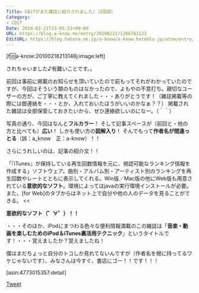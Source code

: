 ```yaml
---
Title: CDiTがまた雑誌に紹介されました♪（2回目）
Category:
- CDiT
Date: 2010-02-21T23:05:21+09:00
URL: https://blog.a-know.me/entry/20100221/1266761121
EditURL: https://blog.hatena.ne.jp/a-know/a-know.hateblo.jp/atom/entry/12921228815727979877
---
```


[f:id:a-know:20100218213148j:image:left]


されちゃいました♪有難いことです。。


前回は事前に掲載のお知らせを頂いていたので前もってそれがわかっていたのですが、今回はそういう類のものはなかったので、よもやの不意打ち。親切なユーザーの方が、ご丁寧に教えてくれました・・・ありがとうです！（雑誌掲載等の際には御連絡を・・・とか、入れておいたほうがいいのかなぁ？？）
掲載された雑誌は全部保管しておきたいから、ぜひ連絡欲しいのになー。（＾＾）



写真の通り、今回はなんと<span style="font-weight:bold;">フルカラー</span>！
そして記事スペースが（前回と・他の方と比べても）<span style="font-weight:bold;">広い</span>！
しかも使い方の<span style="font-weight:bold;">図解入り</span>！
そんでもって<span style="font-weight:bold;">作者名が間違っとる</span>（誤：a_know　正：a-know）！！



さらにうれしいのは、記事の紹介文！！


>>
「『iTunes』が保持している再生回数情報を元に、視認可能なランキング情報を作成する」ソフトウェア。曲別・アルバム別・アーティスト別のランキングを再生回数やレートとともに表示してくれる。Win版／Mac版の他にWeb版も用意されている<span style="font-weight:bold;">意欲的なソフト</span>。環境によってはjavaの実行環境インストールが必要。また、[for Web]のタブからはネット上で自分や他の人のデータを見ることができる。
<<


<span style="font-weight:bold;">意欲的なソフト（゜∀゜）！！</span>


・・・そのほか、iPodにまつわる色々な便利情報満載のこの雑誌は「<span style="font-weight:bold;">音楽・動画を楽しむためのiPod＆iTunes裏活用テクニック</span>」というタイトルです！・・・覚えましたか？覚えましたね！

僕はまだちょっと自分のトコしか見れてないんですが（作者名を根に持ってるワケじゃないです）、みなさんは今すぐ、書店にゴー！！です！！！


[asin:4773015357:detail]



<a href="http://twitter.com/share" class="twitter-share-button" data-count="horizontal" data-via="a_know" data-related="CDiT_info" data-lang="ja">Tweet</a><script type="text/javascript" src="//platform.twitter.com/widgets.js"></script>

